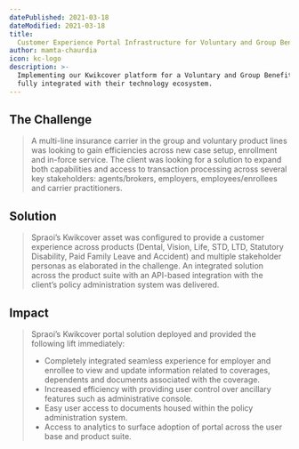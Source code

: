 ```yaml
---
datePublished: 2021-03-18
dateModified: 2021-03-18
title:
  Customer Experience Portal Infrastructure for Voluntary and Group Benefits
author: mamta-chaurdia
icon: kc-logo
description: >-
  Implementing our Kwikcover platform for a Voluntary and Group Benefits client
  fully integrated with their technology ecosystem.
---
```


## The Challenge

> A multi-line insurance carrier in the group and voluntary product lines was
> looking to gain efficiencies across new case setup, enrollment and in-force
> service. The client was looking for a solution to expand both capabilities and
> access to transaction processing across several key stakeholders:
> agents/brokers, employers, employees/enrollees and carrier practitioners.

## Solution

> Spraoi’s Kwikcover asset was configured to provide a customer experience
> across products (Dental, Vision, Life, STD, LTD, Statutory Disability, Paid
> Family Leave and Accident) and multiple stakeholder personas as elaborated in
> the challenge. An integrated solution across the product suite with an
> API-based integration with the client’s policy administration system was
> delivered.

## Impact

> Spraoi’s Kwikcover portal solution deployed and provided the following lift
> immediately:
>
> - Completely integrated seamless experience for employer and enrollee to view
>   and update information related to coverages, dependents and documents
>   associated with the coverage.
> - Increased efficiency with providing user control over ancillary features
>   such as administrative console.
> - Easy user access to documents housed within the policy administration
>   system.
> - Access to analytics to surface adoption of portal across the user base and
>   product suite.
